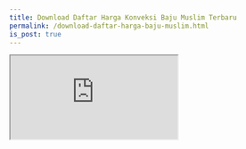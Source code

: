 ```yaml
---
title: Download Daftar Harga Konveksi Baju Muslim Terbaru
permalink: /download-daftar-harga-baju-muslim.html
is_post: true
---
```


<iframe src="https://docs.google.com/spreadsheets/d/e/2PACX-1vQt3sF3AuvE7qhFx9IHS7ARChXdbGo0VbIvbyyszJ8nyCeqtErQRzPd7S5DiSloJVT7dG2seetVpOIK/pubhtml?gid=0&amp;single=true&amp;widget=true&amp;headers=false"></iframe>
